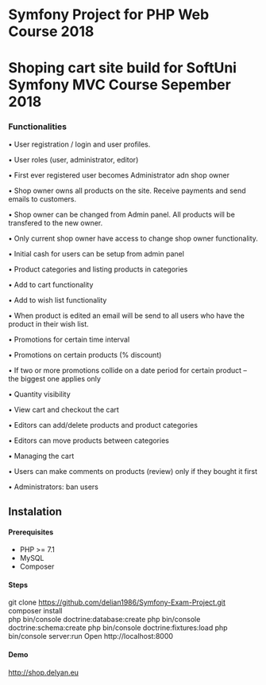 Symfony Project for PHP Web Course 2018 
=========
# Shoping cart site build for SoftUni Symfony MVC Course Sepember 2018

### Functionalities

•	User registration / login and user profiles.

•	User roles (user, administrator, editor)

•	First ever registered user becomes Administrator adn shop owner

•	Shop owner owns all products on the site. Receive payments and send emails to customers.

•	Shop owner can be changed from Admin panel. All products will be transfered to the new owner.

•	Only current shop owner have access to change shop owner functionality.

•	Initial cash for users can be setup from admin panel

•	Product categories and	listing products in categories

•	Add to cart functionality

•	Add to wish list functionality

•	When product is edited an email will be send to all users who have the product in their wish list.

•	Promotions for certain time interval

•	Promotions on certain products (% discount)

•	If two or more promotions collide on a date period for certain product – the biggest one applies only

•	Quantity visibility

• View cart and	checkout the cart

•	Editors can add/delete products and product categories

•	Editors can move products between categories

•	Managing the cart

•	Users can make comments on products (review) only if they bought it first

•	Administrators: ban users

## Instalation

#### Prerequisites
  - PHP >= 7.1
  - MySQL
  - Composer

#### Steps

git clone https://github.com/delian1986/Symfony-Exam-Project.git
composer install  
php bin/console doctrine:database:create
php bin/console doctrine:schema:create
php bin/console doctrine:fixtures:load
php bin/console server:run 
Open http://localhost:8000 

#### Demo
http://shop.delyan.eu


